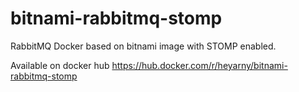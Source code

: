 # bitnami-rabbitmq-stomp

RabbitMQ Docker based on bitnami image with STOMP enabled.

Available on docker hub https://hub.docker.com/r/heyarny/bitnami-rabbitmq-stomp
